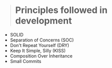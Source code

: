 > # Principles followed in development
- SOLID
- Separation of Concerns (SOC)
- Don't Repeat Yourself (DRY)
- Keep It Simple, Silly (KISS)
- Composition Over Inheritance
- Small Commits